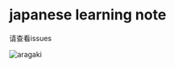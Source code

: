 # japanese learning note

请查看issues

![aragaki](https://img.hacpai.com/file/2019/05/1-ffdbfaa9.gif)

